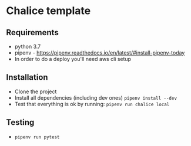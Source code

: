 # Chalice template

## Requirements

* python 3.7
* pipenv - <https://pipenv.readthedocs.io/en/latest/#install-pipenv-today>
* In order to do a deploy you'll need aws cli setup

## Installation

* Clone the project
* Install all dependencies (including dev ones) `pipenv install --dev`
* Test that everything is ok by running: `pipenv run chalice local`

## Testing

* `pipenv run pytest`
